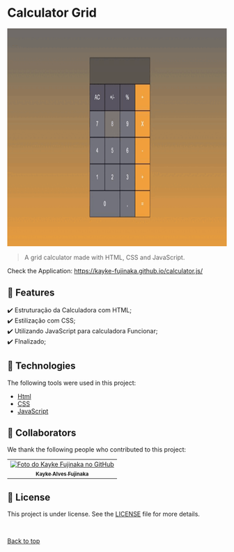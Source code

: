 # Calculator Grid

<img src="./assets/img/gif.gif" width="800px" height="500px" alt="Gif do Teste">

>  A grid calculator made with HTML, CSS and JavaScript.

Check the Application: https://kayke-fujinaka.github.io/calculator.js/
## :dart: Features ##

:heavy_check_mark: Estruturação da Calculadora com HTML;\
:heavy_check_mark: Estilização com CSS;\
:heavy_check_mark: Utilizando JavaScript para calculadora Funcionar;\
:heavy_check_mark: FInalizado;

## :rocket: Technologies ##

The following tools were used in this project:

- [Html](https://developer.mozilla.org/pt-BR/docs/Web/HTML/Element/html/)  
- [CSS](https://developer.mozilla.org/pt-BR/docs/Web/CSS)  
- [JavaScript](https://developer.mozilla.org/pt-BR/docs/Web/JavaScript) 
## 🤝 Collaborators

We thank the following people who contributed to this project:

<table>
  <tr>
    <td align="center">
      <a href="#">
        <img src="https://avatars.githubusercontent.com/u/98772000?s=400&u=80de9af672be7f75cc7a546838552cf63d5b82fe&v=4" width="140px;" alt="Foto do Kayke Fujinaka no GitHub"/><br>
        <sub>
          <b>Kayke Alves Fujinaka</b>
        </sub>
      </a>
    </td>
  </tr>
</table>

## 📝 License

This project is under license. See the [LICENSE](LICENSE.md) file for more details.

&#xa0;

<a href="#top">Back to top</a>
